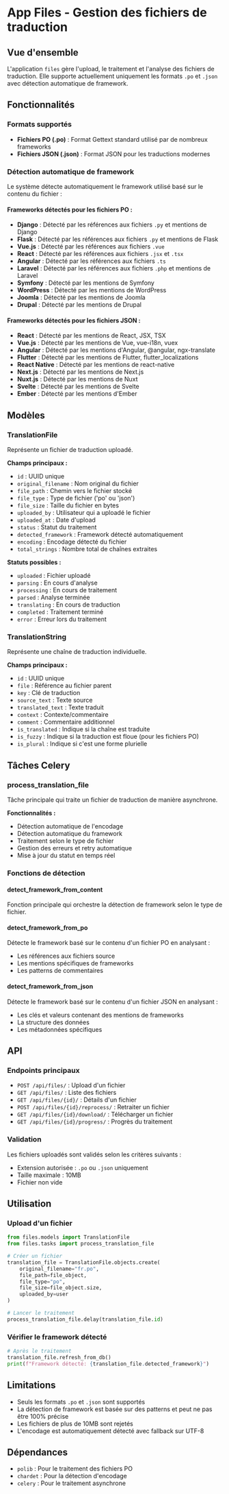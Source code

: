 # App Files - Gestion des fichiers de traduction

## Vue d'ensemble

L'application `files` gère l'upload, le traitement et l'analyse des fichiers de traduction. Elle supporte actuellement uniquement les formats `.po` et `.json` avec détection automatique de framework.

## Fonctionnalités

### Formats supportés

- **Fichiers PO (.po)** : Format Gettext standard utilisé par de nombreux frameworks
- **Fichiers JSON (.json)** : Format JSON pour les traductions modernes

### Détection automatique de framework

Le système détecte automatiquement le framework utilisé basé sur le contenu du fichier :

#### Frameworks détectés pour les fichiers PO :
- **Django** : Détecté par les références aux fichiers `.py` et mentions de Django
- **Flask** : Détecté par les références aux fichiers `.py` et mentions de Flask
- **Vue.js** : Détecté par les références aux fichiers `.vue`
- **React** : Détecté par les références aux fichiers `.jsx` et `.tsx`
- **Angular** : Détecté par les références aux fichiers `.ts`
- **Laravel** : Détecté par les références aux fichiers `.php` et mentions de Laravel
- **Symfony** : Détecté par les mentions de Symfony
- **WordPress** : Détecté par les mentions de WordPress
- **Joomla** : Détecté par les mentions de Joomla
- **Drupal** : Détecté par les mentions de Drupal

#### Frameworks détectés pour les fichiers JSON :
- **React** : Détecté par les mentions de React, JSX, TSX
- **Vue.js** : Détecté par les mentions de Vue, vue-i18n, vuex
- **Angular** : Détecté par les mentions d'Angular, @angular, ngx-translate
- **Flutter** : Détecté par les mentions de Flutter, flutter_localizations
- **React Native** : Détecté par les mentions de react-native
- **Next.js** : Détecté par les mentions de Next.js
- **Nuxt.js** : Détecté par les mentions de Nuxt
- **Svelte** : Détecté par les mentions de Svelte
- **Ember** : Détecté par les mentions d'Ember

## Modèles

### TranslationFile

Représente un fichier de traduction uploadé.

**Champs principaux :**
- `id` : UUID unique
- `original_filename` : Nom original du fichier
- `file_path` : Chemin vers le fichier stocké
- `file_type` : Type de fichier ('po' ou 'json')
- `file_size` : Taille du fichier en bytes
- `uploaded_by` : Utilisateur qui a uploadé le fichier
- `uploaded_at` : Date d'upload
- `status` : Statut du traitement
- `detected_framework` : Framework détecté automatiquement
- `encoding` : Encodage détecté du fichier
- `total_strings` : Nombre total de chaînes extraites

**Statuts possibles :**
- `uploaded` : Fichier uploadé
- `parsing` : En cours d'analyse
- `processing` : En cours de traitement
- `parsed` : Analyse terminée
- `translating` : En cours de traduction
- `completed` : Traitement terminé
- `error` : Erreur lors du traitement

### TranslationString

Représente une chaîne de traduction individuelle.

**Champs principaux :**
- `id` : UUID unique
- `file` : Référence au fichier parent
- `key` : Clé de traduction
- `source_text` : Texte source
- `translated_text` : Texte traduit
- `context` : Contexte/commentaire
- `comment` : Commentaire additionnel
- `is_translated` : Indique si la chaîne est traduite
- `is_fuzzy` : Indique si la traduction est floue (pour les fichiers PO)
- `is_plural` : Indique si c'est une forme plurielle

## Tâches Celery

### process_translation_file

Tâche principale qui traite un fichier de traduction de manière asynchrone.

**Fonctionnalités :**
- Détection automatique de l'encodage
- Détection automatique du framework
- Traitement selon le type de fichier
- Gestion des erreurs et retry automatique
- Mise à jour du statut en temps réel

### Fonctions de détection

#### detect_framework_from_content
Fonction principale qui orchestre la détection de framework selon le type de fichier.

#### detect_framework_from_po
Détecte le framework basé sur le contenu d'un fichier PO en analysant :
- Les références aux fichiers source
- Les mentions spécifiques de frameworks
- Les patterns de commentaires

#### detect_framework_from_json
Détecte le framework basé sur le contenu d'un fichier JSON en analysant :
- Les clés et valeurs contenant des mentions de frameworks
- La structure des données
- Les métadonnées spécifiques

## API

### Endpoints principaux

- `POST /api/files/` : Upload d'un fichier
- `GET /api/files/` : Liste des fichiers
- `GET /api/files/{id}/` : Détails d'un fichier
- `POST /api/files/{id}/reprocess/` : Retraiter un fichier
- `GET /api/files/{id}/download/` : Télécharger un fichier
- `GET /api/files/{id}/progress/` : Progrès du traitement

### Validation

Les fichiers uploadés sont validés selon les critères suivants :
- Extension autorisée : `.po` ou `.json` uniquement
- Taille maximale : 10MB
- Fichier non vide

## Utilisation

### Upload d'un fichier

```python
from files.models import TranslationFile
from files.tasks import process_translation_file

# Créer un fichier
translation_file = TranslationFile.objects.create(
    original_filename="fr.po",
    file_path=file_object,
    file_type="po",
    file_size=file_object.size,
    uploaded_by=user
)

# Lancer le traitement
process_translation_file.delay(translation_file.id)
```

### Vérifier le framework détecté

```python
# Après le traitement
translation_file.refresh_from_db()
print(f"Framework détecté: {translation_file.detected_framework}")
```

## Limitations

- Seuls les formats `.po` et `.json` sont supportés
- La détection de framework est basée sur des patterns et peut ne pas être 100% précise
- Les fichiers de plus de 10MB sont rejetés
- L'encodage est automatiquement détecté avec fallback sur UTF-8

## Dépendances

- `polib` : Pour le traitement des fichiers PO
- `chardet` : Pour la détection d'encodage
- `celery` : Pour le traitement asynchrone 